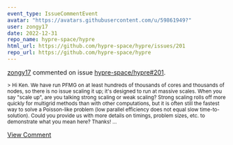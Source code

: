 ```yaml
---
event_type: IssueCommentEvent
avatar: "https://avatars.githubusercontent.com/u/59861949?"
user: zongy17
date: 2022-12-31
repo_name: hypre-space/hypre
html_url: https://github.com/hypre-space/hypre/issues/201
repo_url: https://github.com/hypre-space/hypre
---
```


<a href='https://github.com/zongy17' target='_blank'>zongy17</a> commented on issue <a href='https://github.com/hypre-space/hypre/issues/201' target='_blank'>hypre-space/hypre#201</a>.

<small>> Hi Ken. We have run PFMG on at least hundreds of thousands of cores and thousands of nodes, so there is no issue scaling it up; it's designed to run at massive scales. When you say "scale up", are you talking strong scaling or weak scaling? Strong scaling rolls off more quickly for multigrid methods than with other computations, but it is often still the fastest way to solve a Poisson-like problem (low parallel efficiency does not equal slow time-to-solution). Could you provide us with more details on timings, problem sizes, etc. to demonstrate what you mean here? Thanks!...</small>

<a href='https://github.com/hypre-space/hypre/issues/201' target='_blank'>View Comment</a>